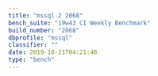 ```yaml
---
title: "mssql 2 2068"
bench_suite: "19w43 CI Weekly Benchmark"
build_number: "2068"
dbprofile: "mssql"
classifier: ""
date: 2019-10-21T04:21:48
type: "bench"
---
```

